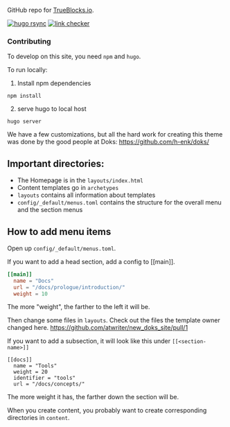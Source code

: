 GitHub repo for [TrueBlocks.io](https://trueblocks.io).

[![hugo rsync](https://github.com/TrueBlocks/trueblocks-docs/actions/workflows/deploy.yaml/badge.svg)](https://github.com/TrueBlocks/trueblocks-docs/actions/workflows/deploy.yaml)
[![link checker](https://github.com/TrueBlocks/trueblocks-docs/actions/workflows/link-checker.yaml/badge.svg)](https://github.com/TrueBlocks/trueblocks-docs/actions/workflows/link-checker.yaml)

### Contributing

To develop on this site, you need `npm` and `hugo`.

To run locally:

1. Install npm dependencies
 
```shell
npm install
```

2. serve hugo to local host

```shell
hugo server
```

We have a few customizations, but all the hard work for creating this theme was done by the good people at Doks:
https://github.com/h-enk/doks/

## Important directories:

* The Homepage is in the `layouts/index.html`
* Content templates go in `archetypes`
* `layouts` contains all information about templates
* `config/_default/menus.toml` contains the structure for the overall menu and the section menus

## How to add menu items

Open up `config/_default/menus.toml`.

If you want to add a head section, add a config to [[main]]. 

``` TOML 
[[main]]   
  name = "Docs"
  url = "/docs/prologue/introduction/"
  weight = 10

```
The more "weight", the farther to the left it will be.

Then change some files in `layouts`. Check out the files the template owner changed here.
https://github.com/atwriter/new_doks_site/pull/1

If you want to add a subsection, it will look like this under `[[<section-name>]]`

```
[[docs]]
  name = "Tools"
  weight = 20
  identifier = "tools"
  url = "/docs/concepts/"
```

The more weight it has, the farther down the section will be.

When you create content, you probably want to create corresponding directories in `content`.

